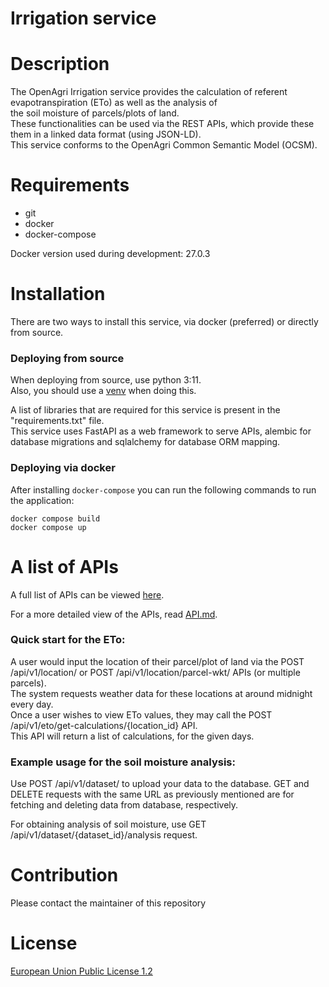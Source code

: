 # Irrigation service

# Description

The OpenAgri Irrigation service provides the calculation of referent evapotranspiration (ETo) as well as the analysis of \
the soil moisture of parcels/plots of land. \
These functionalities can be used via the REST APIs, which provide these them in a linked data format (using JSON-LD). \
This service conforms to the OpenAgri Common Semantic Model (OCSM).

# Requirements

<ul>
    <li>git</li>
    <li>docker</li>
    <li>docker-compose</li>
</ul>

Docker version used during development: 27.0.3

# Installation

There are two ways to install this service, via docker (preferred) or directly from source.

<h3> Deploying from source </h3>

When deploying from source, use python 3:11.\
Also, you should use a [venv](https://peps.python.org/pep-0405/) when doing this.

A list of libraries that are required for this service is present in the "requirements.txt" file.\
This service uses FastAPI as a web framework to serve APIs, alembic for database migrations and sqlalchemy for database ORM mapping.

<h3> Deploying via docker </h3>

After installing <code>docker-compose</code> you can run the following commands to run the application:

```
docker compose build
docker compose up
```

# A list of APIs
A full list of APIs can be viewed [here](https://editor-next.swagger.io/?url=https://gist.githubusercontent.com/vlf-stefan-drobic/bf78e620b5a9c5ea22498fd26edb70e5/raw/b0133afe634660791da12af93d251658e08e834f/gistfile1.txt).

For a more detailed view of the APIs, read [API.md](https://github.com/openagri-eu/irrigation-management/blob/main/API.md).

<h3>Quick start for the ETo:</h3>

A user would input the location of their parcel/plot of land via the POST /api/v1/location/ or POST /api/v1/location/parcel-wkt/ APIs (or multiple parcels). \
The system requests weather data for these locations at around midnight every day. \
Once a user wishes to view ETo values, they may call the POST /api/v1/eto/get-calculations/{location_id} API. \
This API will return a list of calculations, for the given days.

<h3>Example usage for the soil moisture analysis:</h3>

Use POST /api/v1/dataset/ to upload your data to the database.
GET and DELETE requests with the same URL as previously mentioned are for fetching and deleting data from database, respectively.

For obtaining analysis of soil moisture, use GET /api/v1/dataset/{dataset_id}/analysis request. 

# Contribution
Please contact the maintainer of this repository

# License
[European Union Public License 1.2](https://github.com/openagri-eu/irrigation-management/blob/main/LICENSE)
